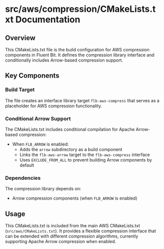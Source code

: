 # src/aws/compression/CMakeLists.txt Documentation

## Overview

This CMakeLists.txt file is the build configuration for AWS compression components in Fluent Bit. It defines the compression library interface and conditionally includes Arrow-based compression support.

## Key Components

### Build Target

The file creates an interface library target `flb-aws-compress` that serves as a placeholder for AWS compression functionality.

### Conditional Arrow Support

The CMakeLists.txt includes conditional compilation for Apache Arrow-based compression:

- When `FLB_ARROW` is enabled:
  - Adds the `arrow` subdirectory as a build component
  - Links the `flb-aws-arrow` target to the `flb-aws-compress` interface
  - Uses `EXCLUDE_FROM_ALL` to prevent building Arrow components by default

### Dependencies

The compression library depends on:

- Arrow compression components (when `FLB_ARROW` is enabled)

## Usage

This CMakeLists.txt is included from the main AWS CMakeLists.txt (`src/aws/CMakeLists.txt`). It provides a flexible compression interface that can be extended with different compression algorithms, currently supporting Apache Arrow compression when enabled.